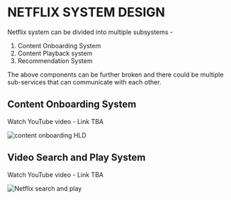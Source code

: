 # NETFLIX SYSTEM DESIGN
Netflix system can be divided into multiple subsystems - 
1. Content Onboarding System
2. Content Playback system
3. Recommendation System

The above components can be further broken and there could be multiple sub-services that can communicate with each other.

## Content Onboarding System
Watch YouTube video - Link TBA

![content onboarding HLD](https://github.com/msdeep14/getAheadWithMe/blob/main/system-design/interviews/NETFLIX/Netflix-contentOnboarding.png)

## Video Search and Play System
Watch YouTube video - Link TBA

![Netflix search and play](https://github.com/msdeep14/getAheadWithMe/blob/main/system-design/interviews/NETFLIX/WhatHappensWhenYouPressPlay.png)

